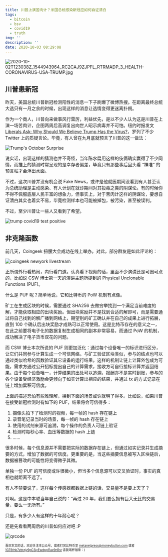 ```yaml
---
title: 川普上演苦肉计？米国总统感染新冠应如何自证清白
tags:
  - bitcoin
  - bsv
  - covid19
  - truth
img: ''
description: ''
date: 2020-10-03 08:29:08
---
```


![2020-10-02T123038Z_1544943964_RC2CAJ9ZJPFL_RTRMADP_3_HEALTH-CORONAVIRUS-USA-TRUMP.jpg](https://i.loli.net/2020/10/03/7nxM9V2rkByDTZg.jpg)

## 川普患新冠

昨天，美国总统川普新冠检测阳性的消息一下子刷爆了微博热搜。在距离最终总统大选只有一月之余的时候，出现这样的消息让选情变得更迷离扑朔。

作为一个商人，川普向来做事风行雷厉，利益优先，是以不少人认为这是川普在上演一场苦肉计，企图两周后高调复出向世人昭示病毒并不可怕。纽约时报发文 [Liberals Ask: Why Should We Believe Trump Has the Virus?](https://www.nytimes.com/2020/10/02/technology/donald-trump-covid-virus-hoax.html "Liberals Ask: Why Should We Believe Trump Has the Virus?")，罗列了不少 Twitter 上的质疑言论。毕竟，有人曾在九月底就预言了川普的这一做法：

![Trump's October Surprise](https://i.loli.net/2020/10/03/wsu2zIoSAcxYgCp.png)

<!--more-->

说实话，出现这样的猜测也并不奇怪，当年陈水扁用这样的伎俩确实赢得了不少同情，而推上的猜测时常呈现的是幸存者偏差，毕竟只有那些事后回头看 “神准” 的预言帖才会浮出水面。

不过，这次川普并没有机会说 Fake News，或许是他就医期间没看到有人甚至认为总统助理是主动感染、有人计划在就诊期间对其投毒之类的阴谋论。有的时候你不得不佩服底层人民丰富的想象力，但事实上，对于苦肉计这样的阴谋论，要想自证清白其实也着实不易，毕竟检测样本也可能被掉包，被污染，甚至被误判。

不过，至少川普让一些人又看到了希望。

![trump covid19 test positive](https://i.loli.net/2020/10/03/OiKouGScAIHWB9M.png)

## 非克隆函数

前几天，Coingeek 扭腰大会成功在线上举办。对此，部分群友是如此评论的：

![coingeek newyork livestream](https://i.loli.net/2020/10/03/DCBngiW1wdR5vYa.png)

正所谓外行看热闹，内行看门道。认真看下视频的话，里面不少演讲还是可圈可点的，比如说 CSW 博士第一天的演讲主题所提到的 Physical Unclonable Functions (PUF)。

什么是 PUF 呢？简单地说，它和比特币的 PoW 机制有点像。

矿工在生成区块的时候，需要通过 SHA256 去做穷举找到一个满足当前难度的解，才能获取相应的出块奖励。但出块奖励并不是找到合适的解即可，而是需要通过将自己找到的解广播到网络上，期望别的矿工确认并在自己的成果上进行拓展，直到 100 个确认后出块奖励才成熟可以正常使用。这是比特币存在的意义之一，在此之前要将电子化的数据复制生成相同的副本非常容易，而通过 PoW 的机制，成功解决了电子货币双花的问题。

而 CSW 博士本次所说的 PUF 则更加泛化：通过每个设备唯一的标识进行区分，让它们共同参与计算生成一个可信网络。与矿工验证区块类似，参与的结点也可以通过类似哈希的函数验证其它设备的运行结果。这样的机制让链上计算外包成为可能，需求方通过公开招标提出自己的计算需求，接收方可自行接标计算并返回结果。由于每个设备唯一，计算结果的出处可以追溯，报酬亦不是实时到账，参与的各个设备受经济激励会更倾向于如实计算出相应的结果，并通过 tx 的方式记录在链上增加累积可信度。

上面的描述恐怕有些难理解，换到下面的场景或许就明了得多。比如说，如果川普在接受新冠检测时有如下的 PUF，结果将会可信得多：

1. 摄像头拍下了检测时的视频，每一帧的 hash 存在链上
2. 录音笔记录当时的场景，每一帧的 hash 存在链上
3. 使用的试剂来源可追溯，每个操作的负责人可链上验证
4. 检测时每秒心率、血压等数据的 hash 上链
5. ……

很多时候，每个信息源并不需要把实际的数据存在链上，但通过如实记录并生成摘要的方式，增加了数据的可信度。更重要的是，当这些摘要信息被写入区块链后，数据被篡改的可能性将变得微乎其微。

单独一份 PUF 的可信度或许很微小，但当多个信息源可以交叉验证时，事实的真相也就距离不远了。

有人不禁要说了，这样每个传感器都数据上链的话，交易量不是要上天了？

对啊。这是中本聪当年自己说的：“再过 20 年，我们要么拥有巨大无比的交易量，要么一无所有。”

只是，有多少人有这样的十年耐心呢？

还是先看看两周后的川普如何应对吧 :P

![qrcode](https://i.loli.net/2020/08/23/Bhl3spLGQytJVvC.png)

<sub><sup>喜欢本文的话，欢迎关注本公众号，或者打赏比特币至 [metanetpress@moneybutton.com](bitcoin:metanetpress@moneybutton.com) 或者 [1GT6fnb7zbtzjy9pC3iyEwdpg11ax9nRst](bitcoin:1GT6fnb7zbtzjy9pC3iyEwdpg11ax9nRst) 请我喝杯咖啡：)</sup></sub>
